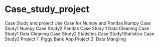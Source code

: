 # Case_study_project
Case Study and project 
Use Case for Numpy and Pandas
Numpy Case Study1
Numpy Case Study2
Pandas Case Study 1
Data Cleaning Case Study1
Data Cleaning Case Study2
Statistics Case Study1Statistics Case Study2
Project
1: Piggy Bank App
Project 2: Data Mangling
